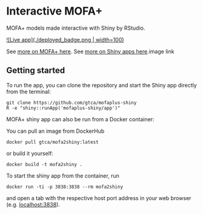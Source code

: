 # Interactive MOFA+

MOFA+ models made interactive with Shiny by RStudio.

[![Live app](./deployed_badge.png | width=100)](http://www.ebi.ac.uk/shiny/mofa/)

See [more on MOFA+ here](https://github.com/biofam/MOFA2/). See [more on Shiny apps here](http://shiny.rstudio.com/tutorial/).image link

## Getting started

To run the app, you can clone the repository and start the Shiny app directly from the terminal:

```
git clone https://github.com/gtca/mofaplus-shiny
R -e "shiny::runApp('mofaplus-shiny/app')"
```

MOFA+ shiny app can also be run from a Docker container:

You can pull an image from DockerHub

```
docker pull gtca/mofa2shiny:latest
```

or build it yourself:

```
docker build -t mofa2shiny .
```

To start the shiny app from the container, run

```
docker run -ti -p 3838:3838 --rm mofa2shiny 
```

and open a tab with the respective host port address in your web browser (e.g. [localhost:3838](http://127.0.0.1:3838/)).

